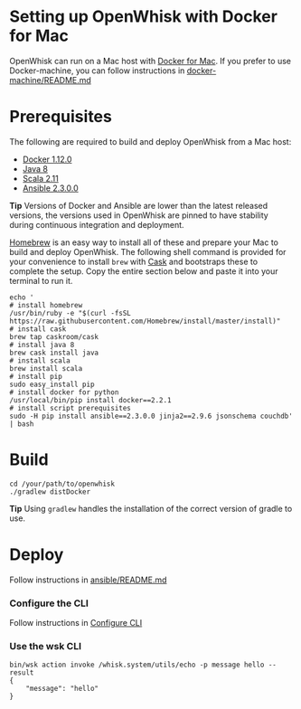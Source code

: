 # Setting up OpenWhisk with Docker for Mac

OpenWhisk can run on a Mac host with [Docker for Mac](https://docs.docker.com/docker-for-mac/).
If you prefer to use Docker-machine, you can follow instructions in [docker-machine/README.md](docker-machine/README.md)

# Prerequisites

The following are required to build and deploy OpenWhisk from a Mac host:

- [Docker 1.12.0](https://docs.docker.com/docker-for-mac/)
- [Java 8](http://www.oracle.com/technetwork/java/javase/downloads/index.html)
- [Scala 2.11](http://scala-lang.org/download/)
- [Ansible 2.3.0.0](http://docs.ansible.com/ansible/intro_installation.html)

**Tip** Versions of Docker and Ansible are lower than the latest released versions, the versions used in OpenWhisk are pinned to have stability during continuous integration and deployment.


[Homebrew](http://brew.sh/) is an easy way to install all of these and prepare your Mac to build and deploy OpenWhisk. The following shell command is provided for your convenience to install `brew` with [Cask](https://github.com/caskroom/homebrew-cask) and bootstraps these to complete the setup. Copy the entire section below and paste it into your terminal to run it.

```
echo '
# install homebrew
/usr/bin/ruby -e "$(curl -fsSL https://raw.githubusercontent.com/Homebrew/install/master/install)"
# install cask
brew tap caskroom/cask
# install java 8
brew cask install java
# install scala
brew install scala
# install pip
sudo easy_install pip
# install docker for python
/usr/local/bin/pip install docker==2.2.1
# install script prerequisites
sudo -H pip install ansible==2.3.0.0 jinja2==2.9.6 jsonschema couchdb' | bash
```

# Build
```
cd /your/path/to/openwhisk
./gradlew distDocker
```
**Tip** Using `gradlew` handles the installation of the correct version of gradle to use.

# Deploy
Follow instructions in [ansible/README.md](../../ansible/README.md)

### Configure the CLI
Follow instructions in [Configure CLI](../../docs/cli.md)

### Use the wsk CLI
```
bin/wsk action invoke /whisk.system/utils/echo -p message hello --result
{
    "message": "hello"
}
```
